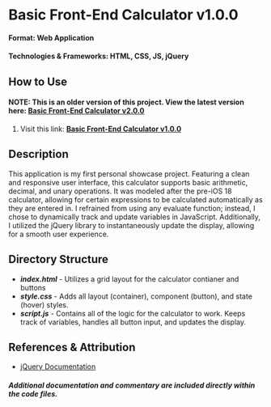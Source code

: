 # Basic Front-End Calculator v1.0.0
#### Format: Web Application
#### Technologies & Frameworks: HTML, CSS, JS, jQuery
## How to Use
#### NOTE: This is an older version of this project. View the latest version here: [Basic Front-End Calculator v2.0.0](https://github.com/hunterpope03/basic-front-end-calculator/tree/main/v2.0.0)
1. Visit this link: **[Basic Front-End Calculator v1.0.0](https://hunterpope03.github.io/basic-front-end-calculator/v1.0.0/])**
## Description
This application is my first personal showcase project. Featuring a clean and responsive user interface, this calculator supports basic arithmetic, decimal, and unary operations. It was modeled after the pre-iOS 18 calculator, allowing for certain expressions to be calculated automatically as they are entered in. I refrained from using any evaluate function; instead, I chose to dynamically track and update variables in JavaScript. Additionally, I utilized the jQuery library to instantaneously update the display, allowing for a smooth user experience. 

## Directory Structure
* **_index.html_** - Utilizes a grid layout for the calculator contianer and buttons
* **_style.css_** - Adds all layout (container), component (button), and state (hover) styles. 
* **_script.js_** - Contains all of the logic for the calculator to work. Keeps track of variables, handles all button input, and updates the display. 
## References & Attribution
* [jQuery Documentation](https://jquery.com)
##### Additional documentation and commentary are included directly within the code files. 
